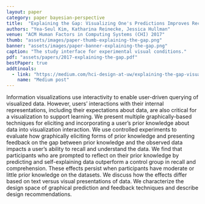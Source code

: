 ```yaml
---
layout: paper
category: paper bayesian-perspective
title:  "Explaining the Gap: Visualizing One's Predictions Improves Recall and Comprehension of Data"
authors: "Yea-Seul Kim, Katharina Reinecke, Jessica Hullman"
venue: "ACM Human Factors in Computing Systems (CHI) 2017"
thumb: "assets/images/paper-thumb-explaining-the-gap.png"
banner: "assets/images/paper-banner-explaining-the-gap.png"
caption: "The study interface for experimental visual conditions."
pdf: "assets/papers/2017-explaining-the-gap.pdf"
bestPaper: true
addtinoals:
  - link: "https://medium.com/hci-design-at-uw/explaining-the-gap-visualizing-ones-predictions-improves-recall-and-comprehension-of-data-ec848d5861d9"
    name: "Medium post"
---
```


<!-- abstract -->
Information visualizations use interactivity to enable user-driven querying of visualized data. However, users’ interactions with their internal representations, including their expectations about data, are also critical for a visualization to support learning. We present multiple graphically-based techniques for eliciting and incorporating a user’s prior knowledge about data into visualization interaction. We use controlled experiments to evaluate how graphically eliciting forms of prior knowledge and presenting feedback on the gap between prior knowledge and the observed data impacts a user’s ability to recall and understand the data. We find that participants who are prompted to reflect on their prior knowledge by predicting and self-explaining data outperform a control group in recall and comprehension. These effects persist when participants have moderate or little prior knowledge on the datasets. We discuss how the effects differ based on text versus visual presentations of data. We characterize the design space of graphical prediction and feedback techniques and describe design recommendations.
